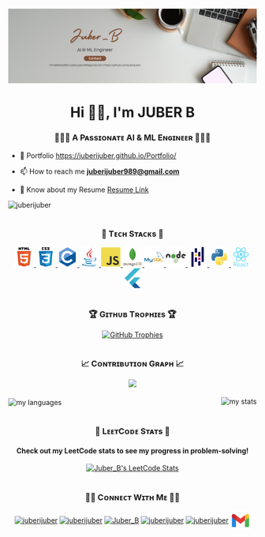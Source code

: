 ![juberijuber Banner Image](./Banner.png)

<h1 align="center">Hi 👋🏻, I'm JUBER B</h1>
<h3 align="center">👨🏻‍💻 A Pᴀssɪᴏɴᴀᴛᴇ AI & ML Eɴɢɪɴᴇᴇʀ 👨🏻‍💻</h3>

- 💌 Portfolio https://juberijuber.github.io/Portfolio/

- 📫 How to reach me **juberijuber989@gmail.com**

- 📄 Know about my Resume [Resume Link](https://drive.google.com/file/d/1DFF_Fxj9P5-UNnAF2Ha3op0j6Rc_RayN/view?usp=sharing)

<p align="left">
  <img src="https://komarev.com/ghpvc/?username=juberijuber&label=Profile%20views&color=770677&style=for-the-badge&logo=star" alt="juberijuber" style="padding-right:100;" />
</p>



<h1></h1>

<h3 align="center">👾 Tᴇᴄʜ Sᴛᴀᴄᴋs 👾</h3>
<p align="center"> <a href="https://www.w3.org/html/" target="_blank" rel="noreferrer"> <img src="https://raw.githubusercontent.com/devicons/devicon/master/icons/html5/html5-original-wordmark.svg" alt="html5" width="40" height="40"/> </a> <a href="https://www.w3schools.com/css/" target="_blank" rel="noreferrer"> <img src="https://raw.githubusercontent.com/devicons/devicon/master/icons/css3/css3-original-wordmark.svg" alt="css3" width="40" height="40"/> </a> <a href="https://www.cprogramming.com/" target="_blank" rel="noreferrer"> <img src="https://raw.githubusercontent.com/devicons/devicon/master/icons/c/c-original.svg" alt="c" width="40" height="40"/> </a>    <a href="https://www.java.com" target="_blank" rel="noreferrer"> <img src="https://raw.githubusercontent.com/devicons/devicon/master/icons/java/java-original.svg" alt="java" width="40" height="40"/> </a> <a href="https://developer.mozilla.org/en-US/docs/Web/JavaScript" target="_blank" rel="noreferrer"> <img src="https://raw.githubusercontent.com/devicons/devicon/master/icons/javascript/javascript-original.svg" alt="javascript" width="40" height="40"/> </a> <a href="https://www.mongodb.com/" target="_blank" rel="noreferrer"> <img src="https://raw.githubusercontent.com/devicons/devicon/master/icons/mongodb/mongodb-original-wordmark.svg" alt="mongodb" width="40" height="40"/> </a> <a href="https://www.mysql.com/" target="_blank" rel="noreferrer"> <img src="https://raw.githubusercontent.com/devicons/devicon/master/icons/mysql/mysql-original-wordmark.svg" alt="mysql" width="40" height="40"/> </a> <a href="https://nodejs.org" target="_blank" rel="noreferrer"> <img src="https://raw.githubusercontent.com/devicons/devicon/master/icons/nodejs/nodejs-original-wordmark.svg" alt="nodejs" width="40" height="40"/> </a> <a href="https://pandas.pydata.org/" target="_blank" rel="noreferrer"> <img src="https://raw.githubusercontent.com/devicons/devicon/2ae2a900d2f041da66e950e4d48052658d850630/icons/pandas/pandas-original.svg" alt="pandas" width="40" height="40"/> </a> <a href="https://www.python.org" target="_blank" rel="noreferrer"> <img src="https://raw.githubusercontent.com/devicons/devicon/master/icons/python/python-original.svg" alt="python" width="40" height="40"/> </a> <a href="https://reactjs.org/" target="_blank" rel="noreferrer"> <img src="https://raw.githubusercontent.com/devicons/devicon/master/icons/react/react-original-wordmark.svg" alt="react" width="40" height="40"/> </a> <a href="https://flutter.dev/" target="_blank" rel="noreferrer"><img src="https://raw.githubusercontent.com/devicons/devicon/master/icons/flutter/flutter-original.svg" alt="flutter" width="40" height="40"/></a> 
</p>

<h1></h1>

<h3 align="center">🏆 Gɪᴛʜᴜʙ Tʀᴏᴘʜɪᴇs  🏆</h3>
<p align="center">
  <a href="https://github.com/juberijuber">
    <picture>
      <source media="(prefers-color-scheme: dark)" srcset="https://github-profile-trophy.vercel.app/?username=juberijuber&no-bg=true&row=2&column=6&margin-w=20&margin-h=20&theme=monokai">
      <source media="(prefers-color-scheme: light)" srcset="https://github-profile-trophy.vercel.app/?username=juberijuber&no-bg=true&row=2&column=6&margin-w=20&margin-h=20">
      <img alt="GitHub Trophies" src="https://github-profile-trophy.vercel.app/?username=juberijuber&no-bg=true&no-frame=true&row=2&column=6&margin-w=20&margin-h=20">
    </picture>
  </a>
</p>

<h1></h1>
<!--Contribution Graph-->
<h3 align="center">📈 Cᴏɴᴛʀɪʙᴜᴛɪᴏɴ Gʀᴀᴘʜ 📈</h3>
<div align="center">
    <img src="https://github-readme-activity-graph.vercel.app/graph?username=juberijuber&bg_color=220a28&&color=ffffff&line=c56a90&point=ffeb95&area=false&hide_border=false" border-radius="15">
</div>
<br>

<img align="right" alt='my stats' src="https://github-readme-stats.vercel.app/api?username=juberijuber&show_icons=true&theme=highcontrast"/>

<img align="center" alt='my languages' src='https://github-readme-stats.vercel.app/api/top-langs/?username=juberijuber&layout=compact&theme=highcontrast'/>

<h1></h1>

<h3 align="center">🎯 LᴇᴇᴛCᴏᴅᴇ Sᴛᴀᴛs 🎯</h3>

<h4 align="center">Check out my LeetCode stats to see my progress in problem-solving!</h4>
<p align="center">
  <a href="https://leetcode.com/juberijuber" target="_blank">
    <img title="Juber_B's LeetCode Stats" alt="Juber_B's LeetCode Stats" src="https://leetcard.jacoblin.cool/Juber_B?ext=heatmap" />
  </a>
</p>

<div align="center">

<h1></h1>

<h3 align="center">🤝🏻 Cᴏɴɴᴇᴄᴛ Wɪᴛʜ Mᴇ 🤝🏻</h3>

<p align="center">
<a href="https://www.github.com/juberijuber" target="blank"><img align="center" src="https://raw.githubusercontent.com/rahuldkjain/github-profile-readme-generator/master/src/images/icons/Social/github.svg" alt="juberijuber" height="30" width="40" /></a>
<a href="https://linkedin.com/in/juberijuber" target="blank"><img align="center" src="https://raw.githubusercontent.com/rahuldkjain/github-profile-readme-generator/master/src/images/icons/Social/linked-in-alt.svg" alt="juberijuber" height="30" width="40" /></a>
<a href="https://leetcode.com/u/Juber_B/" target="blank"><img align="center" src="https://raw.githubusercontent.com/rahuldkjain/github-profile-readme-generator/master/src/images/icons/Social/leet-code.svg" alt="Juber_B" height="30" width="40" /></a>
<a href="https://www.hackerrank.com/profile/juberijuber" target="blank"><img align="center" src="https://raw.githubusercontent.com/rahuldkjain/github-profile-readme-generator/master/src/images/icons/Social/hackerrank.svg" alt="juberijuber" height="30" width="40" /></a>
<a href="https://www.instagram.com/call_me_mr_juber/" target="blank"><img align="center" src="https://raw.githubusercontent.com/rahuldkjain/github-profile-readme-generator/master/src/images/icons/Social/instagram.svg" alt="juberijuber" height="30" width="40" /></a>
<a href="mailto:juberijuber989@gmail.com" target="blank"><img align="center" src="icons8-gmail-48.png" alt="juberijuber" height="40 width="30" /></a>
</p>

